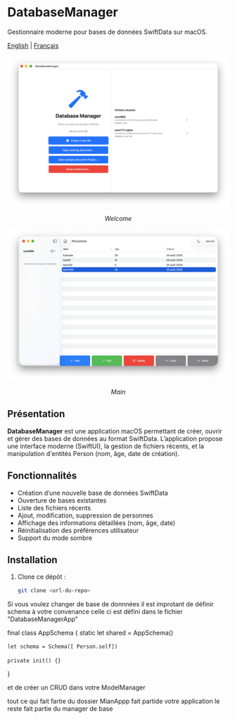 # DatabaseManager




Gestionnaire moderne pour bases de données SwiftData sur macOS.

<a href="README.md">English</a> | <a href="README_fr.md">Français</a>


<p align="center">
<img src="Doc/Capture1_fr.png" alt="splsh">
<p align="center">
<em>Welcome</em>
</p>
</p>

<p align="center">
<img src="Doc/Capture2_fr.png" alt="main">
<p align="center">
<em>Main</em>
</p>
</p>


## Présentation

**DatabaseManager** est une application macOS permettant de créer, ouvrir et gérer des bases de données au format SwiftData. L’application propose une interface moderne (SwiftUI), la gestion de fichiers récents, et la manipulation d'entités Person (nom, âge, date de création).

## Fonctionnalités

- Création d’une nouvelle base de données SwiftData
- Ouverture de bases existantes
- Liste des fichiers récents
- Ajout, modification, suppression de personnes
- Affichage des informations détaillées (nom, âge, date)
- Réinitialisation des préférences utilisateur
- Support du mode sombre

## Installation

1. Clone ce dépôt :
   ```sh
   git clone <url-du-repo>

Si vous voulez changer de base de donnnées
il est improtant de définir schema à votre convenance
celle ci est défini
dans le fichier "DatabaseManagerApp"

final class AppSchema {
    static let shared = AppSchema()
      
    let schema = Schema([ Person.self])
    
    private init() {}
}


et de créer un CRUD dans votre ModelManager

tout ce qui fait fartie du dossier MianAppp fait partide votre application 
le reste fait partie du manager de base
